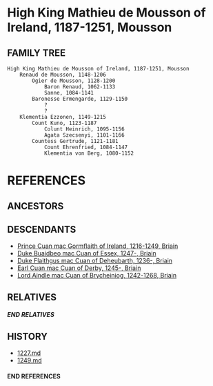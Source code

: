 # 	High King Mathieu de Mousson of Ireland, 1187-1251, Mousson

## FAMILY TREE 
```
High King Mathieu de Mousson of Ireland, 1187-1251, Mousson
	Renaud de Mousson, 1148-1206
		Ogier de Mousson, 1128-1200
			Baron Renaud, 1062-1133
			Sanne, 1084-1141
		Baronesse Ermengarde, 1129-1150
			?
			?
	Klementia Ezzonen, 1149-1215
		Count Kuno, 1123-1187
			Colunt Heinrich, 1095-1156
			Agata Szecsenyi, 1101-1166
		Countess Gertrude, 1121-1181
			Count Ehrenfried, 1084-1147
			Klementia von Berg, 1080-1152
```


# REFERENCES

## ANCESTORS

## DESCENDANTS
* [Prince Cuan mac Gormflaith of Ireland, 1216-1249, Briain](cuan_mac_gormflaith_1216.md)
* [Duke Buaidbeo mac Cuan of Essex, 1247-, Briain](buaidbeo_mac_cuan_1247.md)
* [Duke Flaithgus mac Cuan of Deheubarth, 1236-, Briain](flaithgus_mac_cuan_1236.md)
* [Earl Cuan mac Cuan of Derby, 1245-, Briain](cuan_mac_cuan_1245.md)
* [Lord Aindle mac Cuan of Brycheiniog, 1242-1268, Briain](aindle_mac_cuan_1242.md)

## RELATIVES

##### END RELATIVES 
## HISTORY
* [1227.md](../h/1227.md)
* [1249.md](../h/1249.md)

#### END REFERENCES
